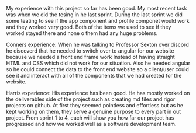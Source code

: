 My experience with this project so far has been good. My most recent task was when we did the tesing in he last sprint. During the last sprint we did some teating to see if the 
app component and profile componet would work and they worked very good. Both of the items we used to see if they worked stayed there and none o them had any huge problems.

Conners experience: When he was talking to Professor Sexton over discord he discoverd that he needed to switch over to angular for our website because we needed a front end frame work
Instead of having straight HTML and CSS which did not work for our situation. Also he needed angular so he could connect the data to the front end website so a client/user could
see it and interact with all of the components that we had created for the website.

Harris experience: His experience has been good. He has mostly worked on the deliverables side of the project such as creating md files and rigor projects on github. At first they seemed pointless and effortless but as he kept working on them, they serve a genuine purpose to every part in out project. From sprint 1 to 4, each will show you how far our project has progressed and how we worked well as a software development team.
